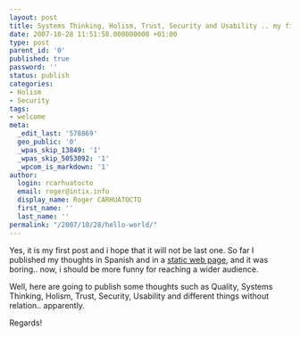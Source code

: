 ```yaml
---
layout: post
title: Systems Thinking, Holism, Trust, Security and Usability .. my first post
date: 2007-10-28 11:51:58.000000000 +01:00
type: post
parent_id: '0'
published: true
password: ''
status: publish
categories:
- Holism
- Security
tags:
- welcome
meta:
  _edit_last: '578869'
  geo_public: '0'
  _wpas_skip_13849: '1'
  _wpas_skip_5053092: '1'
  _wpcom_is_markdown: '1'
author:
  login: rcarhuatocto
  email: roger@intix.info
  display_name: Roger CARHUATOCTO
  first_name: ''
  last_name: ''
permalink: "/2007/10/28/hello-world/"
---
```

Yes, it is my first post and i hope that it will not be last one. So far I published my thoughts in Spanish and in a [static web page](http://intix.info/), and it was boring.. now, i should be more funny for reaching a wider audience.

  


Well, here are going to publish some thoughts such as Quality, Systems Thinking, Holism, Trust, Security, Usability and different things without relation.. apparently.

  


Regards!

  

